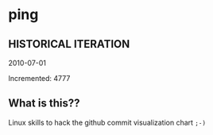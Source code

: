 # ping

## HISTORICAL ITERATION
2010-07-01

Incremented: 4777

## What is this?? 
Linux skills to hack the github commit visualization chart `;-)`
